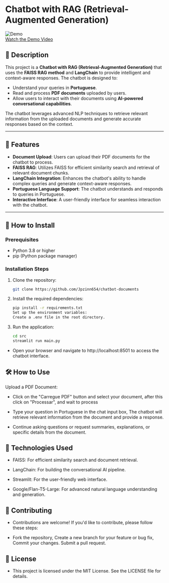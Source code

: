 # Chatbot with RAG (Retrieval-Augmented Generation)

![Demo](https://img.shields.io/badge/Demo-Video-blue)  
[Watch the Demo Video](#demo-video)  

## 📝 Description  
This project is a **Chatbot with RAG (Retrieval-Augmented Generation)** that uses the **FAISS RAG method** and **LangChain** to provide intelligent and context-aware responses. The chatbot is designed to:  
- Understand your queries in **Portuguese**.  
- Read and process **PDF documents** uploaded by users.  
- Allow users to interact with their documents using **AI-powered conversational capabilities**.  

The chatbot leverages advanced NLP techniques to retrieve relevant information from the uploaded documents and generate accurate responses based on the context.  

---

## 🚀 Features  
- **Document Upload**: Users can upload their PDF documents for the chatbot to process.  
- **FAISS RAG**: Utilizes FAISS for efficient similarity search and retrieval of relevant document chunks.  
- **LangChain Integration**: Enhances the chatbot's ability to handle complex queries and generate context-aware responses.  
- **Portuguese Language Support**: The chatbot understands and responds to queries in Portuguese.  
- **Interactive Interface**: A user-friendly interface for seamless interaction with the chatbot.  

---

## 📂 How to Install  

### Prerequisites  
- Python 3.8 or higher  
- pip (Python package manager)  

### Installation Steps  
1. Clone the repository:  
   ```bash
   git clone https://github.com/Jpzinn654/chatbot-documents
   ```

2. Install the required dependencies:
    ```bash
    pip install -r requirements.txt
    Set up the environment variables:
    Create a .env file in the root directory.
    ```


3. Run the application:
    ```bash
    cd src
    streamlit run main.py
    ```

- Open your browser and navigate to http://localhost:8501 to access the chatbot interface.

## 🛠️ How to Use
Upload a PDF Document:

- Click on the "Carregue PDF" button and select your document, after this click on "Processar", and wait to process

- Type your question in Portuguese in the chat input box, The chatbot will retrieve relevant information from the document and provide a response.

- Continue asking questions or request summaries, explanations, or specific details from the document.

## 📄 Technologies Used
- FAISS: For efficient similarity search and document retrieval.

- LangChain: For building the conversational AI pipeline.

- Streamlit: For the user-friendly web interface.

- Google/Flan-T5-Large: For advanced natural language understanding and generation.

## 🤝 Contributing
- Contributions are welcome! If you'd like to contribute, please follow these steps:

- Fork the repository, Create a new branch for your feature or bug fix, Commit your changes. Submit a pull request.

## 📜 License
- This project is licensed under the MIT License. See the LICENSE file for details.

